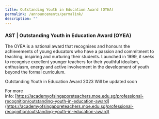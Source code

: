 ```yaml
---
title: Outstanding Youth in Education Award (OYEA)
permalink: /announcements/permalink/
description: ""
---
```

### AST | Outstanding Youth in Education Award (OYEA)

The OYEA is a national award that recognises and honours the achievements of young educators who have a passion and commitment to teaching, inspiring and nurturing their students. Launched in 1999, it seeks to recognise excellent younger teachers for their youthful idealism, enthusiasm, energy and active involvement in the development of youth beyond the formal curriculum.



Outstanding Youth in Education Award 2023 Will be updated soon 


For more info: [https://academyofsingaporeteachers.moe.edu.sg/professional-recognition/outstanding-youth-in-education-award](https://academyofsingaporeteachers.moe.edu.sg/professional-recognition/outstanding-youth-in-education-award)